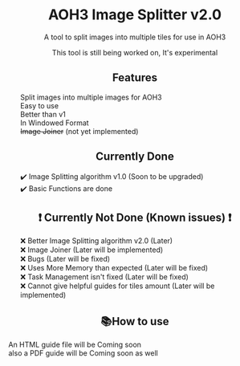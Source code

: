 <h1 style="text-align: center;">AOH3 Image Splitter v2.0</h1>

<p style="text-align: center;">A tool to split images into multiple tiles for use in AOH3</p>
<p style="text-align: center;">This tool is still being worked on, It's experimental</p>



<div>
    <h2 style="text-align: center;">Features</h2>
    <ul>
        Split images into multiple images for AOH3<br>
        Easy to use<br>
        Better than v1<br>
        In Windowed Format<br>
        <s>Image Joiner</s> (not yet implemented)
    </ul>
</div>

<div>
    <h2 style="text-align: center;">Currently Done</h2>
    <ul>
        ✔️ Image Splitting algorithm v1.0 (Soon to be upgraded)<br>
        ✔️ Basic Functions are done<br>
    </ul>
</div>

<div>
    <h2 style="text-align: center;">❗ Currently Not Done (Known issues) ❗</h2>
    <ul>
        ❌ Better Image Splitting algorithm v2.0 (Later)<br>
        ❌ Image Joiner (Later will be implemented) <br>
        ❌ Bugs (Later will be fixed)<br>
        ❌ Uses More Memory than expected (Later will be fixed)<br>
        ❌ Task Management isn't fixed (Later will be fixed)<br>
        ❌ Cannot give helpful guides for tiles amount (Later will be implemented)<br>
    </ul>
</div>

<div>  
    <h2 style="text-align: center;">📚How to use</h2>
    An HTML guide file will be Coming soon <br>
    also a PDF guide will be Coming soon as well
</div>
